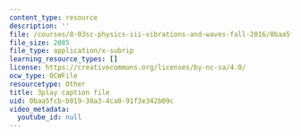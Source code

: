 ```yaml
---
content_type: resource
description: ''
file: /courses/8-03sc-physics-iii-vibrations-and-waves-fall-2016/0baa5fcbb01930a34ca091f3e342b09c_wwQu2_u8jeo.srt
file_size: 2085
file_type: application/x-subrip
learning_resource_types: []
license: https://creativecommons.org/licenses/by-nc-sa/4.0/
ocw_type: OCWFile
resourcetype: Other
title: 3play caption file
uid: 0baa5fcb-b019-30a3-4ca0-91f3e342b09c
video_metadata:
  youtube_id: null
---
```

